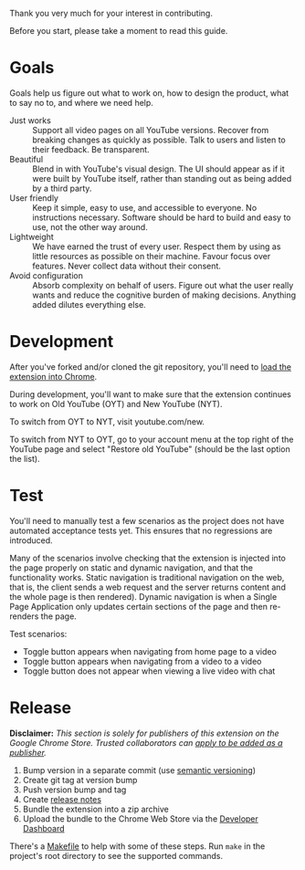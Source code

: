 Thank you very much for your interest in contributing.

Before you start, please take a moment to read this guide.

# Goals

Goals help us figure out what to work on, how to design the product,
what to say no to, and where we need help.

<dl>
  <dt>Just works</dt>
  <dd>Support all video pages on all YouTube versions. Recover from breaking changes as quickly as possible. Talk to users and listen to their feedback. Be transparent.</dd>

  <dt>Beautiful</dt>
  <dd>Blend in with YouTube's visual design. The UI should appear as if it were built by YouTube itself, rather than standing out as being added by a third party.</dd>

  <dt>User friendly</dt>
  <dd>Keep it simple, easy to use, and accessible to everyone. No instructions necessary. Software should be hard to build and easy to use, not the other way around.</dd>

  <dt>Lightweight</dt>
  <dd>We have earned the trust of every user. Respect them by using as little resources as possible on their machine. Favour focus over features. Never collect data without their consent.</dd>

  <dt>Avoid configuration</dt>
  <dd>Absorb complexity on behalf of users. Figure out what the user really wants and reduce the cognitive burden of making decisions. Anything added dilutes everything else.</dd>
</dl>

# Development

After you've forked and/or cloned the git repository, you'll
need to [load the extension into Chrome](https://developer.chrome.com/extensions/getstarted#unpacked).

During development, you'll want to make sure that the
extension continues to work on Old YouTube (OYT) and New
YouTube (NYT).

To switch from OYT to NYT, visit youtube.com/new.

To switch from NYT to OYT, go to your account menu at the top
right of the YouTube page and select "Restore old YouTube" (should
be the last option the list).

# Test

You'll need to manually test a few scenarios as the
project does not have automated acceptance tests yet.
This ensures that no regressions are introduced.

Many of the scenarios involve checking that the extension is
injected into the page properly on static and dynamic navigation,
and that the functionality works. Static navigation is traditional
navigation on the web, that is, the client sends a web request and
the server returns content and the whole page is then rendered).
Dynamic navigation is when a Single Page Application only updates
certain sections of the page and then re-renders the page.

Test scenarios:

* Toggle button appears when navigating from home page to a video
* Toggle button appears when navigating from a video to a video
* Toggle button does not appear when viewing a live video with chat

# Release

**Disclaimer:** _This section is solely for publishers of this extension on the Google Chrome Store.
Trusted collaborators can [apply to be added as a publisher](https://github.com/dideler/toggle-youtube-comments/issues/26#issuecomment-359970408)._

1. Bump version in a separate commit (use [semantic versioning](https://semver.org/))
1. Create git tag at version bump
1. Push version bump and tag
1. Create [release notes](../../releases)
1. Bundle the extension into a zip archive
1. Upload the bundle to the Chrome Web Store via the [Developer Dashboard](https://chrome.google.com/webstore/developer/dashboard)

There's a [Makefile](/Makefile) to help with some of these steps.
Run `make` in the project's root directory to see the supported commands.
